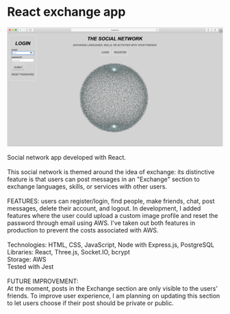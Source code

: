 # React exchange app

![screenshot](screenshot-socialnetwork.png)

Social network app developed with React. <br><br />
This social network is themed around the idea of exchange: its distinctive feature is that users can post messages in an "Exchange" section to exchange languages, skills, or services with other users.
<br /><br />
FEATURES: users can register/login, find people, make friends, chat, post messages, delete their account, and logout. In development, I added features where the user could upload a custom image profile and reset the password through
email using AWS. I've taken out both features in production to prevent the costs associated with AWS.<br> <br>
Technologies: HTML, CSS, JavaScript, Node with Express.js, PostgreSQL <br />
Libraries: React, Three.js, Socket.IO, bcrypt <br />
Storage: AWS <br />
Tested with Jest
<br />
<br />
FUTURE IMPROVEMENT: <br />
At the moment, posts in the Exchange section are only visible to the users' friends.
To improve user experience, I am planning on updating this section to let users choose if their post should be private or public.
